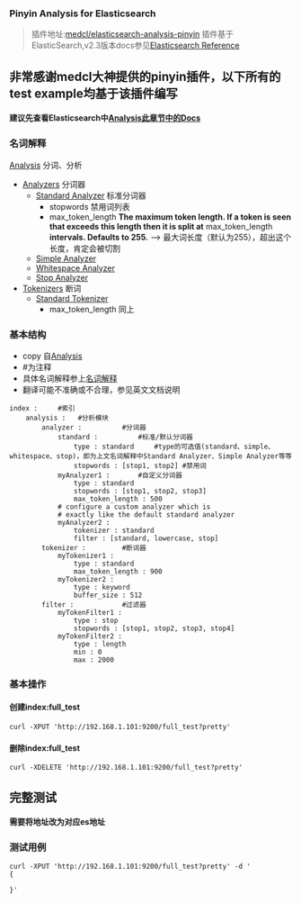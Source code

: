 
### Pinyin Analysis for Elasticsearch

> 插件地址:[medcl/elasticsearch-analysis-pinyin](https://github.com/medcl/elasticsearch-analysis-pinyin)
> 插件基于ElasticSearch,v2.3版本docs参见[Elasticsearch Reference](https://www.elastic.co/guide/en/elasticsearch/reference/current/index.html)

## 非常感谢medcl大神提供的pinyin插件，以下所有的test example均基于该插件编写

#### 建议先查看Elasticsearch中[Analysis此章节中的Docs](https://www.elastic.co/guide/en/elasticsearch/reference/current/analysis.html)

### 名词解释
[Analysis](https://www.elastic.co/guide/en/elasticsearch/reference/current/analysis.html)          分词、分析
* [Analyzers](https://www.elastic.co/guide/en/elasticsearch/reference/current/analysis-analyzers.html)			分词器
 	* [Standard Analyzer](https://www.elastic.co/guide/en/elasticsearch/reference/current/analysis-standard-analyzer.html) 		标准分词器
	 	* stopwords 禁用词列表
	 	* max_token_length **The maximum token length. If a token is seen that exceeds this length then it is split at** max_token_length **intervals. Defaults to 255.** --> 最大词长度（默认为255），超出这个长度，肯定会被切割
	* [Simple Analyzer](https://www.elastic.co/guide/en/elasticsearch/reference/current/analysis-simple-analyzer.html)
	* [Whitespace Analyzer](https://www.elastic.co/guide/en/elasticsearch/reference/current/analysis-whitespace-analyzer.html)
	* [Stop Analyzer](https://www.elastic.co/guide/en/elasticsearch/reference/current/analysis-stop-analyzer.html)
* [Tokenizers](https://www.elastic.co/guide/en/elasticsearch/reference/current/analysis-tokenizers.html)        断词
	* [Standard Tokenizer](https://www.elastic.co/guide/en/elasticsearch/reference/current/analysis-standard-tokenizer.html)
		* max_token_length 同上


### 基本结构
* copy 自[Analysis](https://www.elastic.co/guide/en/elasticsearch/reference/current/analysis.html#analysis)
* #为注释
* 具体名词解释参上[名词解释](#名词解释)
* 翻译可能不准确或不合理，参见英文文档说明

```
index :		#索引
	analysis :   #分析模块
        analyzer :			#分词器
            standard :			#标准/默认分词器
                type : standard		#type的可选值(standard、simple、whitespace、stop)，即为上文名词解释中Standard Analyzer、Simple Analyzer等等
                stopwords : [stop1, stop2] #禁用词
            myAnalyzer1 :		#自定义分词器
                type : standard
                stopwords : [stop1, stop2, stop3]
                max_token_length : 500
            # configure a custom analyzer which is
            # exactly like the default standard analyzer
            myAnalyzer2 :
                tokenizer : standard
                filter : [standard, lowercase, stop]
        tokenizer :			#断词器
            myTokenizer1 :
                type : standard
                max_token_length : 900
            myTokenizer2 :
                type : keyword
                buffer_size : 512
        filter :			#过滤器
            myTokenFilter1 :
                type : stop
                stopwords : [stop1, stop2, stop3, stop4]
            myTokenFilter2 :
                type : length
                min : 0
                max : 2000
```

### 基本操作

#### 创建index:full_test

```
curl -XPUT 'http://192.168.1.101:9200/full_test?pretty'
```
#### 删除index:full_test

```
curl -XDELETE 'http://192.168.1.101:9200/full_test?pretty'
```
## 完整测试

#### 需要将地址改为对应es地址
### 测试用例

```
curl -XPUT 'http://192.168.1.101:9200/full_test?pretty' -d '
{

}'
```